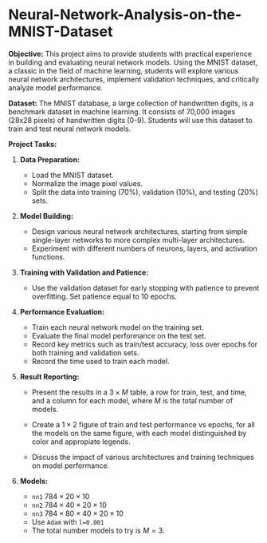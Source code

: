 # Neural-Network-Analysis-on-the-MNIST-Dataset

**Objective:**
This project aims to provide students with practical experience in building and evaluating neural network models. Using the MNIST dataset, a classic in the field of machine learning, students will explore various neural network architectures, implement validation techniques, and critically analyze model performance.

**Dataset:**
The MNIST database, a large collection of handwritten digits, is a benchmark dataset in machine learning. It consists of 70,000 images (28x28 pixels) of handwritten digits (0-9). Students will use this dataset to train and test neural network models.

**Project Tasks:**

1. **Data Preparation:**
   - Load the MNIST dataset.
   - Normalize the image pixel values.
   - Split the data into training (70%), validation (10%), and testing (20%) sets.

2. **Model Building:**
   - Design various neural network architectures, starting from simple single-layer networks to more complex multi-layer architectures.
   - Experiment with different numbers of neurons, layers, and activation functions.

3. **Training with Validation and Patience:**
   - Use the validation dataset for early stopping with patience to prevent overfitting. Set patience equal to 10 epochs.

4. **Performance Evaluation:**
   - Train each neural network model on the training set.
   - Evaluate the final model performance on the test set.
   - Record key metrics such as train/test accuracy, loss over epochs for both training and validation sets.
   - Record the time used to train each model.

5. **Result Reporting:**
   - Present the results in a $3 \times M$ table, a row for train, test, and time, and a column for each model, where $M$ is the total number of models.

   - Create a $1 \times 2$ figure of train and test performance vs epochs, for all the models on the same figure, with each model distinguished by color and appropiate legends.

   - Discuss the impact of various architectures and training techniques on model performance.

6. **Models:**
   - `nn1` $784 \times 20 \times 10$
   - `nn2` $784 \times 40 \times 20 \times 10$
   - `nn3` $784 \times 80 \times 40 \times 20 \times 10$
   -  Use `Adam` with `l=0.001`
   -  The total number models to try is $M=3$.
